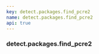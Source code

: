 ```yaml
---
key: detect.packages.find_pcre2
name: detect.packages.find_pcre2
api: true
---
```


### detect.packages.find_pcre2
